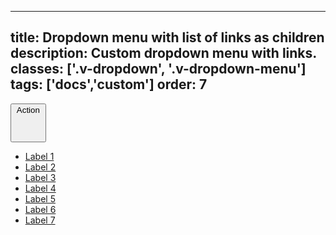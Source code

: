 <!--
 *              © 2025 Visa
 *
 * Licensed under the Apache License, Version 2.0 (the "License");
 * you may not use this file except in compliance with the License.
 * You may obtain a copy of the License at
 *
 *         http://www.apache.org/licenses/LICENSE-2.0
 *
 * Unless required by applicable law or agreed to in writing, software
 * distributed under the License is distributed on an "AS IS" BASIS,
 * WITHOUT WARRANTIES OR CONDITIONS OF ANY KIND, either express or implied.
 * See the License for the specific language governing permissions and
 * limitations under the License.
 *
 -->
---
title: Dropdown menu with list of links as children
description: Custom dropdown menu with links. 
classes: ['.v-dropdown', '.v-dropdown-menu']
tags: ['docs','custom']
order: 7
---

<button class="v-button v-dropdown" id="dropdown-button-label-with-list-links" aria-controls="dropdown-menu-label-with-list-links" aria-expanded="true">
  Action
  <svg focusable="false" aria-hidden="true" class="v-icon v-icon-visa v-icon-tiny" viewBox="0 0 16 16">
    <use href="#visa-chevron-up-tiny" />
  </svg>
</button>
<div class="v-surface v-dropdown-menu" id="dropdown-menu-label-with-list-links" aria-labelledby="dropdown-button-label-with-list-links" aria-hidden="false">
  <ul class="v-listbox v-listbox-scroll">
    <li class="v-flex">
      <a href="javascript:window.location.href=window.location.href" class="v-listbox-item v-link v-link-no-underline v-flex v-flex-grow"> Label 1 </a>
    </li>
    <li>
      <a href="javascript:window.location.href=window.location.href" class="v-listbox-item v-link v-link-no-underline v-flex v-flex-grow"> Label 2 </a>
    </li>
    <li>
      <a href="javascript:window.location.href=window.location.href" class="v-listbox-item v-link v-link-no-underline v-flex v-flex-grow"> Label 3 </a>
    </li>
    <li>
      <a href="javascript:window.location.href=window.location.href" class="v-listbox-item v-link v-link-no-underline v-flex v-flex-grow"> Label 4 </a>
    </li>
    <li>
      <a href="javascript:window.location.href=window.location.href" class="v-listbox-item v-link v-link-no-underline v-flex v-flex-grow"> Label 5 </a>
    </li>
    <li>
      <a href="javascript:window.location.href=window.location.href" class="v-listbox-item v-link v-link-no-underline v-flex v-flex-grow"> Label 6 </a>
    </li>
    <li>
      <a href="javascript:window.location.href=window.location.href" class="v-listbox-item v-link v-link-no-underline v-flex v-flex-grow"> Label 7 </a>
    </li>
  </ul>
</div>